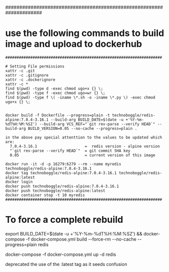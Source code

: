 
#####################################################################
# use the following commands to build image and upload to dockerhub #
```
#####################################################################

# Setting File permissions
xattr -c .git
xattr -c .gitignore
xattr -c .dockerignore
xattr -c *
find $(pwd) -type d -exec chmod ugo+x {} \;
find $(pwd) -type f -exec chmod ugo=wr {} \;
find $(pwd) -type f \( -iname \*.sh -o -iname \*.py \) -exec chmod ugo+x {} \;


docker build -f Dockerfile --progress=plain -t technoboggle/redis-alpine:7.0.4-3.16.1 --build-arg BUILD_DATE=$(date -u +'%Y-%m-%dT%H:%M:%SZ') --build-arg VCS_REF="`git rev-parse --verify HEAD`" --build-arg BUILD_VERSION=0.05 --no-cache --progress=plain .

in the above pay special attenttion to the values to be updated which are:
  7.0.4-3.16.1                     =  redis version - alpine version
  "`git rev-parse --verify HEAD`"  = git commit SHA key
  0.05                             = current version of this image

docker run -it -d -p 16279:6279 --rm --name myredis technoboggle/redis-alpine:7.0.4-3.16.1
docker tag technoboggle/redis-alpine:7.0.4-3.16.1 technoboggle/redis-alpine:latest
docker login
docker push technoboggle/redis-alpine:7.0.4-3.16.1
docker push technoboggle/redis-alpine:latest
docker container stop -t 10 myredis
#####################################################################
```

# To force a complete rebuild
export BUILD_DATE=$(date -u +'%Y-%m-%dT%H:%M:%SZ') && docker-compose -f docker-compose.yml build --force-rm --no-cache --progress=plain redis

docker-compose -f docker-compose.yml up -d redis


deprecated the use of the :latest tag as it seeds confusion
